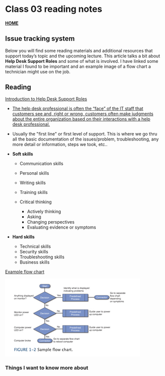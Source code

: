 # Class 03 reading notes

#### [HOME](https://cesarderio.github.io/reading-notes/)

## Issue tracking system

Below you will find some reading materials and additional resources that support today’s topic and the upcoming lecture. This article talks a bit about **Help Desk Support Roles** and some of what is involved. I have linked some material I found to be important and an example image of a flow chart a technician might use on the job.

## Reading

[Introduction to Help Desk Support Roles](https://www.pearsonitcertification.com/articles/article.aspx?p=2260779&seqNum=5)

* [The help desk professional is often the “face” of the IT staff that customers see and, right or wrong, customers often make judgments about the entire organization based on their interactions with a help desk professional.](https://www.pearsonitcertification.com/articles/article.aspx?p=2260779&seqNum=5#:~:text=The%20help%20desk%20professional%20is%20often%20the%20%E2%80%9Cface%E2%80%9D%20of%20the%20IT%20staff%20that%20customers%20see%20and%2C%20right%20or%20wrong%2C%20customers%20often%20make%20judgments%20about%20the%20entire%20organization%20based%20on%20their%20interactions%20with%20a%20help%20desk%20professional.)

* Usually the "first line" or first level of support. This is where we go thru all the basic documentation of the issues/problem, troubleshooting, any more detail or information, steps we took, etc..

* **Soft skills**
  * Communication skills
  * Personal skills
  * Writing skills
  * Training skills

  * Critical thinking
    * Actively thinking
    * Asking
    * Changing perspectives
    * Evaluating evidence or symptoms

* **Hard skills**
  * Technical skills
  * Security skills
  * Troubleshooting skills
  * Business skills

[Example flow chart](javascript:popUp('/content/images/chap1_9780789752406/elementLinks/01fig02_alt.jpg'))

![flow chart](../img/flowchart.png)

### Things I want to know more about

